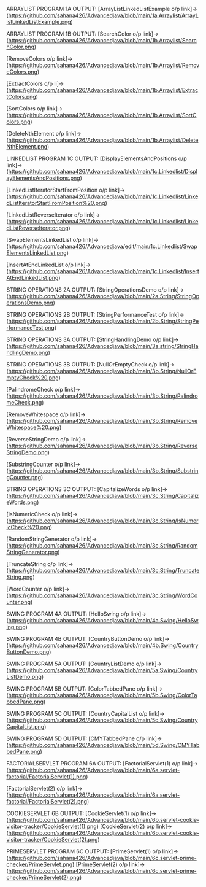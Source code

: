 ARRAYLIST PROGRAM 1A OUTPUT:
[ArrayListLinkedListExample o/p link]->(https://github.com/sahana426/Advancedjava/blob/main/1a.Arraylist/ArrayListLinkedListExample.png)

ARRAYLIST PROGRAM 1B OUTPUT:
[SearchColor o/p link]->(https://github.com/sahana426/Advancedjava/blob/main/1b.Arraylist/SearchColor.png)

[RemoveColors o/p link]->(https://github.com/sahana426/Advancedjava/blob/main/1b.Arraylist/RemoveColors.png)

[ExtractColors o/p li]->(https://github.com/sahana426/Advancedjava/blob/main/1b.Arraylist/ExtractColors.png)

[SortColors o/p link]->(https://github.com/sahana426/Advancedjava/blob/main/1b.Arraylist/SortColors.png)

[DeleteNthElement o/p link]->(https://github.com/sahana426/Advancedjava/blob/main/1b.Arraylist/DeleteNthElement.png)

LINKEDLIST PROGRAM 1C OUTPUT:
[DisplayElementsAndPositions o/p link]->(https://github.com/sahana426/Advancedjava/blob/main/1c.Linkedlist/DisplayElementsAndPositions.png)

[LinkedListIteratorStartFromPosition o/p link]->(https://github.com/sahana426/Advancedjava/blob/main/1c.Linkedlist/LinkedListIteratorStartFromPosition%20.png)

[LinkedListReverseIterator o/p link]->(https://github.com/sahana426/Advancedjava/blob/main/1c.Linkedlist/LinkedListReverseIterator.png)

[SwapElementsLinkedList o/p link]->(https://github.com/sahana426/Advancedjava/edit/main/1c.Linkedlist/SwapElementsLinkedList.png)

[InsertAtEndLinkedList o/p link]->(https://github.com/sahana426/Advancedjava/blob/main/1c.Linkedlist/InsertAtEndLinkedList.png)


STRING OPERATIONS 2A OUTPUT:
[StringOperationsDemo o/p link]->(https://github.com/sahana426/Advancedjava/blob/main/2a.String/StringOperationsDemo.png)

STRING OPERATIONS 2B OUTPUT:
[StringPerformanceTest o/p link]->(https://github.com/sahana426/Advancedjava/blob/main/2b.String/StringPerformanceTest.png)

STRING OPERATIONS 3A OUTPUT:
[StringHandlingDemo o/p link]->(https://github.com/sahana426/Advancedjava/blob/main/3a.string/StringHandlingDemo.png)

STRING OPERATIONS 3B OUTPUT:
[NullOrEmptyCheck o/p link]->(https://github.com/sahana426/Advancedjava/blob/main/3b.String/NullOrEmptyCheck%20.png)

[PalindromeCheck o/p link]->(https://github.com/sahana426/Advancedjava/blob/main/3b.String/PalindromeCheck.png)

[RemoveWhitespace o/p link]->(https://github.com/sahana426/Advancedjava/blob/main/3b.String/RemoveWhitespace%20.png)

[ReverseStringDemo o/p link]->(https://github.com/sahana426/Advancedjava/blob/main/3b.String/ReverseStringDemo.png)

[SubstringCounter o/p link]->(https://github.com/sahana426/Advancedjava/blob/main/3b.String/SubstringCounter.png)

STRING OPERATIONS 3C OUTPUT:
[CapitalizeWords o/p link]->(https://github.com/sahana426/Advancedjava/blob/main/3c.String/CapitalizeWords.png)

[IsNumericCheck o/p link]->(https://github.com/sahana426/Advancedjava/blob/main/3c.String/IsNumericCheck%20.png)

[RandomStringGenerator o/p link]->(https://github.com/sahana426/Advancedjava/blob/main/3c.String/RandomStringGenerator.png)

[TruncateString o/p link]->(https://github.com/sahana426/Advancedjava/blob/main/3c.String/TruncateString.png)

[WordCounter o/p link]->(https://github.com/sahana426/Advancedjava/blob/main/3c.String/WordCounter.png)

SWING PROGRAM 4A OUTPUT:
[HelloSwing o/p link]->(https://github.com/sahana426/Advancedjava/blob/main/4a.Swing/HelloSwing.png)

SWING PROGRAM 4B OUTPUT:
[CountryButtonDemo o/p link]->(https://github.com/sahana426/Advancedjava/blob/main/4b.Swing/CountryButtonDemo.png)

SWING PROGRAM 5A OUTPUT:
[CountryListDemo o/p link]->(https://github.com/sahana426/Advancedjava/blob/main/5a.Swing/CountryListDemo.png)

SWING PROGRAM 5B OUTPUT:
[ColorTabbedPane o/p link]->(https://github.com/sahana426/Advancedjava/blob/main/5b.Swing/ColorTabbedPane.png)

SWING PROGRAM 5C OUTPUT:
[CountryCapitalList o/p link]->(https://github.com/sahana426/Advancedjava/blob/main/5c.Swing/CountryCapitalList.png)

SWING PROGRAM 5D OUTPUT:
[CMYTabbedPane o/p link]->(https://github.com/sahana426/Advancedjava/blob/main/5d.Swing/CMYTabbedPane.png)

FACTORIALSERVLET PROGRAM 6A OUTPUT:
[FactorialServlet(1) o/p link]->(https://github.com/sahana426/Advancedjava/blob/main/6a.servlet-factorial/FactorialServlet(1).png)

[FactorialServlet(2) o/p link]->(https://github.com/sahana426/Advancedjava/blob/main/6a.servlet-factorial/FactorialServlet(2).png)

COOKIESERVLET 6B OUTPUT:
[CookieServlet(1) o/p link]->(https://github.com/sahana426/Advancedjava/blob/main/6b.servlet-cookie-visitor-tracker/CookieServlet(1).png)
[CookieServlet(2) o/p link]->(https://github.com/sahana426/Advancedjava/blob/main/6b.servlet-cookie-visitor-tracker/CookieServlet(2).png)

PRIMESERVLET PROGRAM 6C OUTPUT:
[PrimeServlet(1) o/p link]->(https://github.com/sahana426/Advancedjava/blob/main/6c.servlet-prime-checker/PrimeServlet.png)
[PrimeServlet(2) o/p link]->(https://github.com/sahana426/Advancedjava/blob/main/6c.servlet-prime-checker/PrimeServlet(2).png)



















